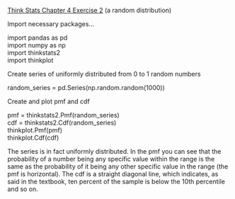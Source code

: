 [Think Stats Chapter 4 Exercise 2](http://greenteapress.com/thinkstats2/html/thinkstats2005.html#toc41) (a random distribution)

Import necessary packages...  

import pandas as pd  
import numpy as np  
import thinkstats2  
import thinkplot  

Create series of uniformly distributed from 0 to 1 random numbers

random_series = pd.Series(np.random.random(1000)) 

Create and plot pmf and cdf

pmf = thinkstats2.Pmf(random_series)  
cdf = thinkstats2.Cdf(random_series)  
thinkplot.Pmf(pmf)  
thinkplot.Cdf(cdf)  

The series is in fact uniformly distributed. In the pmf you can see that the probability of a number being any specific value within the range is the same as the probability of it being any other specific value in the range (the pmf is horizontal). The cdf is a straight diagonal line, which indicates, as said in the textbook, ten percent of the sample is below the 10th percentile and so on.
